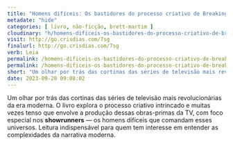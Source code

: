 ```yaml
---
title: "Homens difíceis: Os bastidores do processo criativo de Breaking Bad, Família Soprano, Mad Men e outras séries revolucionárias — Brett Martim"
metadate: "hide"
categories: [ livro, não-ficção, brett-martim ]
cloudinary: "h/homens-dificeis-os-bastidores-do-processo-criativo-de-breaking-bad-familia-soprano-mad-men-e-outras-series-revolucionarias.jpg"
visit: http://go.crisdias.com/7sg
finalurl: http://go.crisdias.com/7sg
verb: Leia
permalink: /homens-dificeis-os-bastidores-do-processo-criativo-de-breaking-bad-familia-soprano-mad-men-e-outras-series-revolucionarias/
permalink: /homens-dificeis-os-bastidores-do-processo-criativo-de-breaking-bad-familia-soprano-mad-men-e-outras-series-revolucionarias
short: "Um olhar por trás das cortinas das séries de televisão mais revolucionárias da era moderna. O livro explora o processo criativo intrincado e muitas vezes tenso que envolve a produção dessas obras-primas da TV, com foco especial nos **showrunners** — os homens difíceis que comandam esses universos. Leitura indispensável para quem tem interesse em entender as complexidades da narrativa moderna."
date: 2023-09-20 09:08:02
---
```

Um olhar por trás das cortinas das séries de televisão mais revolucionárias da era moderna. O livro explora o processo criativo intrincado e muitas vezes tenso que envolve a produção dessas obras-primas da TV, com foco especial nos **showrunners** — os homens difíceis que comandam esses universos. Leitura indispensável para quem tem interesse em entender as complexidades da narrativa moderna.
